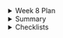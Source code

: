 <details>
<summary>Week 8 Plan</summary>
<br>
<ul>
    <li> Meet once with the corresponding front-end team member to implement the add and delete function, and set it up in local storage.</li>
    <li> Integrate the Pop-Up window to the main HTML file by the next general Meeting. And connect with at least 1 of the back-end group to discuss how to store data in local storage and link to local CSE.</li>
    <li> Work on localStorage + how the food entries are formatted and talk it over with Michelle from now until the next meeting.</li>
</ul>
</details>

<details>
<summary>Summary</summary>
<br>
<ul>
    <li> This week we are basically want to make our website to attractive.</li>
    <li> For Create, we want our website to be able to store users' personal information such as name, age, weight, height, and sex and calculate the approximate goals that users can achieve. Then, it can also store the calories the users inputted.</li>
    <li> For Read, we want our website to visualize or to show the users the profiles that have been created for them and their daily calories intake. </li>
    <li> For Update, we want our website to allow users to update their profiles or their calories records.</li>
    <li> For Delete, we want our website to allow users to delete their profiles or their calories records. </li>
</details>

<details>
<summary>Checklists</summary>
<br>
<ul>
    <li> Made HTML, CSS, and JavaScript files.</li>
    <li> Figured out how to store users' data.</li>
    <li> Discussed CI/CD pipelines.</li>
</details>


